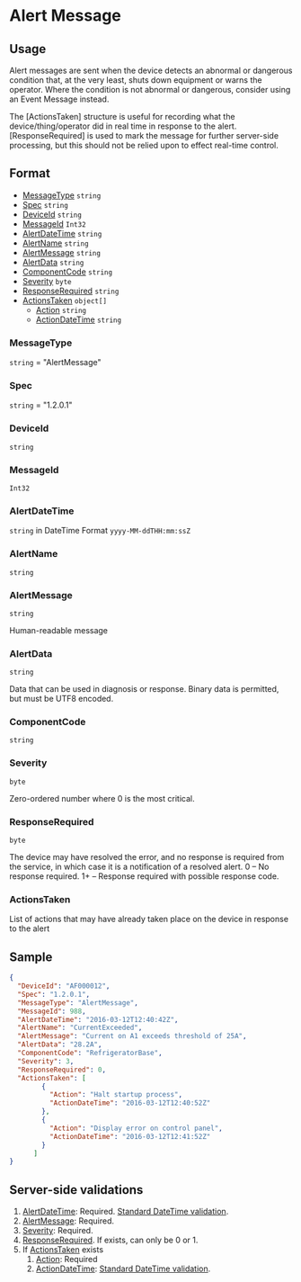 # Alert Message
## Usage
Alert messages are sent when the device detects an abnormal or dangerous condition that, at the very least, shuts down equipment or warns the operator. Where the condition is not abnormal or dangerous, consider using an Event Message instead.

The [ActionsTaken] structure is useful for recording what the device/thing/operator did in real time in response to the alert. [ResponseRequired] is used to mark the message for further server-side processing, but this should not be relied upon to effect real-time control.
## Format
* [MessageType](#messagetype) ```string```
* [Spec](#spec) ```string```
* [DeviceId](#deviceid) ```string```
* [MessageId](#messageid) ```Int32```
* [AlertDateTime](#alertdatetime) ```string```
* [AlertName](#alertname) ```string```
* [AlertMessage](#alertmessage) ```string```
* [AlertData](#alertdata) ```string```
* [ComponentCode](#componentcode) ```string```
* [Severity](#severity) ```byte```
* [ResponseRequired](#responserequired) ```string```
* [ActionsTaken](#ActionsTaken) ```object[]```
    * [Action](#action) ```string```
    * [ActionDateTime](#actiondateTime) ```string``` 

### MessageType
```string``` = "AlertMessage"
### Spec
```string``` = "1.2.0.1"
### DeviceId
```string``` 
### MessageId
```Int32```
### AlertDateTime
```string``` in DateTime Format ```yyyy-MM-ddTHH:mm:ssZ```
### AlertName
```string```
### AlertMessage
```string``` 

Human-readable message 
### AlertData
```string``` 

Data that can be used in diagnosis or response. Binary data is permitted, but must be UTF8 encoded.

### ComponentCode 
```string```
### Severity
```byte```

Zero-ordered number where 0 is the most critical.
### ResponseRequired
```byte```

The device may have resolved the error, and no response is required from the service, in which case it is a notification of a resolved alert. 0 – No response required. 1+ – Response required with possible response code.

### ActionsTaken
List of actions that may have already taken place on the device in response to the alert

## Sample
```JSON
{
  "DeviceId": "AF000012",
  "Spec": "1.2.0.1",
  "MessageType": "AlertMessage",
  "MessageId": 988,
  "AlertDateTime": "2016-03-12T12:40:42Z",
  "AlertName": "CurrentExceeded",
  "AlertMessage": "Current on A1 exceeds threshold of 25A",
  "AlertData": "28.2A",
  "ComponentCode": "RefrigeratorBase",
  "Severity": 3,
  "ResponseRequired": 0,
  "ActionsTaken": [
        {
          "Action": "Halt startup process",
          "ActionDateTime": "2016-03-12T12:40:52Z"
        },
        {
          "Action": "Display error on control panel",
          "ActionDateTime": "2016-03-12T12:41:52Z"
        }
      ]
}

```
## Server-side validations
1.	[AlertDateTime](#alertdatetime): Required. [Standard DateTime validation](../00-UsageNotes/DateTime-Formatting.md#standardddateTimevalidation).
2.	[AlertMessage](#alertmessage): Required.
3.	[Severity](#severity): Required.
4.	[ResponseRequired](#responserequired). If exists, can only be 0 or 1.
5.	If [ActionsTaken](#ActionsTaken) exists
    1. [Action](#action): Required
    2. [ActionDateTime](#actiondateTime): [Standard DateTime validation](../00-UsageNotes/DateTime-Formatting.md#standardddateTimevalidation).
